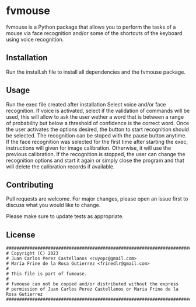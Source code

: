 # fvmouse
fvmouse is a Python package that allows you to perform the tasks of a mouse via face recognition and/or some of the shortcuts of the keyboard using voice recognition.

## Installation
Run the install.sh file to install all dependencies and the fvmouse package.

## Usage
Run the exec file created after installation
Select voice and/or face recognition. If voice is activated, select if the validation of commands will be used, this will allow to ask the user wether a word that is between a range of probability but below a threshold of confidence is the correct word. 
Once the user activates the options desired, the button to start recognition should be selected. The recognition can be stoped with the pause button anytime. If the face recognition was selected for the first time after starting the exec, instructions will given for image calibration. Otherwise, it will use the previous calibration. 
If the recognition is stopped, the user can change the recognition options and start it again or simply close the program and that will delete the calibration records if available. 


## Contributing
Pull requests are welcome. For major changes, please open an issue first
to discuss what you would like to change.

Please make sure to update tests as appropriate.


## License
```
#################################################################################
# Copyright (C) 2023
# Juan Carlos Perez Castellanos <cuyopc@gmail.com>
# Maria Frine de la Rosa Gutierrez <frinedlr@gmail.com>
#
# This file is part of fvmouse.
#
# fvmouse can not be copied and/or distributed without the express
# permission of Juan Carlos Perez Castellanos or Maria Frine de la Rosa Gutierrez
##################################################################################
```